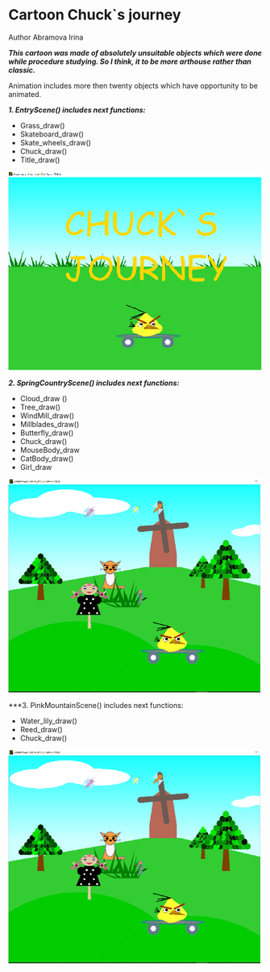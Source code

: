 # Cartoon Chuck`s journey
Author Abramova Irina

***This cartoon was made of absolutely unsuitable objects which were done while procedure studying.
So I think, it to be more arthouse rather than classic.***


Animation includes more then twenty objects which have opportunity to be animated.

***1. EntryScene() includes next functions:***
- Grass_draw()
- Skateboard_draw()
- Skate_wheels_draw()
- Chuck_draw()
- Title_draw()

![EntryScene](https://github.com/AbraCobra/feed-bag/blob/main/PICTURES/EntryScene.png)

***2. SpringCountryScene() includes next functions:***
- Cloud_draw ()
- Tree_draw()
- WindMill_draw()
- Millblades_draw()
- Butterfly_draw()
- Chuck_draw()
- MouseBody_draw
- CatBody_draw()
- Girl_draw

![SpringCountryScene](https://github.com/AbraCobra/feed-bag/blob/main/PICTURES/SpringCountryScene.png)

***3. PinkMountainScene() includes next functions:
- Water_lily_draw()
- Reed_draw()
- Chuck_draw()

![PinkMountainScene](https://github.com/AbraCobra/feed-bag/blob/main/PICTURES/SpringCountryScene.png)
